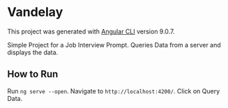 # Vandelay

This project was generated with [Angular CLI](https://github.com/angular/angular-cli) version 9.0.7.

Simple Project for a Job Interview Prompt. Queries Data from a server and displays the data.

## How to Run

Run `ng serve --open`. Navigate to `http://localhost:4200/`.
Click on Query Data.
